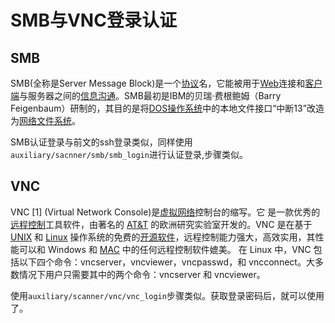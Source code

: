 # SMB与VNC登录认证

## SMB

SMB(全称是Server Message Block)是一个[协议](https://baike.baidu.com/item/协议/13020269)名，它能被用于[Web](https://baike.baidu.com/item/Web/150564)连接和[客户端](https://baike.baidu.com/item/客户端/101081)与服务器之间的[信息沟通](https://baike.baidu.com/item/信息沟通/1053012)。SMB最初是IBM的贝瑞·费根鲍姆（Barry Feigenbaum）研制的，其目的是将[DOS操作系统](https://baike.baidu.com/item/DOS操作系统/6186003)中的本地文件接口“中断13”改造为[网络文件系统](https://baike.baidu.com/item/网络文件系统/9719420)。

SMB认证登录与前文的ssh登录类似，同样使用`auxiliary/sacnner/smb/smb_login`进行认证登录,步骤类似。

## VNC

VNC [1] (Virtual Network Console)是[虚拟网络](https://baike.baidu.com/item/虚拟网络)控制台的缩写。它 是一款优秀的[远程控制](https://baike.baidu.com/item/远程控制/934368)工具软件，由著名的 [AT&T](https://baike.baidu.com/item/AT%26T) 的欧洲研究实验室开发的。VNC 是在基于 [UNIX](https://baike.baidu.com/item/UNIX) 和 [Linux](https://baike.baidu.com/item/Linux) 操作系统的免费的[开源软件](https://baike.baidu.com/item/开源软件/8105369)，远程控制能力强大，高效实用，其性能可以和 Windows 和 [MAC](https://baike.baidu.com/item/MAC) 中的任何远程控制软件媲美。 在 Linux 中，VNC 包括以下四个命令：vncserver，vncviewer，vncpasswd，和 vncconnect。大多数情况下用户只需要其中的两个命令：vncserver 和 vncviewer。

使用`auxiliary/scanner/vnc/vnc_login`步骤类似。获取登录密码后，就可以使用了。

